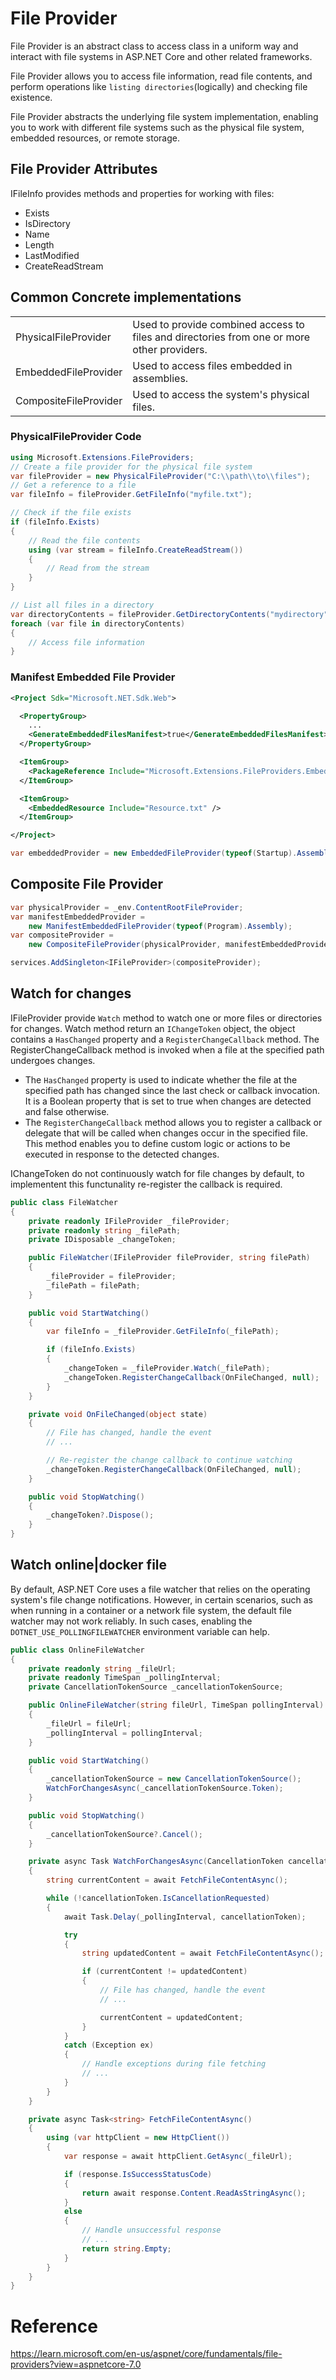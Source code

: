 # File Provider
File Provider is an abstract class to access class in a uniform way and interact with file systems in ASP.NET Core and other related frameworks.

File Provider allows you to access file information, read file contents, and perform operations like `listing directories`(logically) and checking file existence.

File Provider abstracts the underlying file system implementation, enabling you to work with different file systems such as the physical file system, embedded resources, or remote storage.

## File Provider Attributes
IFileInfo provides methods and properties for working with files:
* Exists
* IsDirectory
* Name
* Length
* LastModified
* CreateReadStream
## Common Concrete implementations
|  |  |
|:--- |:--- |
|PhysicalFileProvider| Used to provide combined access to files and directories from one or more other providers.|
|EmbeddedFileProvider|Used to access files embedded in assemblies.|
|CompositeFileProvider|Used to access the system's physical files.|

### PhysicalFileProvider Code
```csharp
using Microsoft.Extensions.FileProviders;
// Create a file provider for the physical file system
var fileProvider = new PhysicalFileProvider("C:\\path\\to\\files");
// Get a reference to a file
var fileInfo = fileProvider.GetFileInfo("myfile.txt");

// Check if the file exists
if (fileInfo.Exists)
{
    // Read the file contents
    using (var stream = fileInfo.CreateReadStream())
    {
        // Read from the stream
    }
}

// List all files in a directory
var directoryContents = fileProvider.GetDirectoryContents("mydirectory");
foreach (var file in directoryContents)
{
    // Access file information
}
```

### Manifest Embedded File Provider
```xml
<Project Sdk="Microsoft.NET.Sdk.Web">

  <PropertyGroup>
    ...
    <GenerateEmbeddedFilesManifest>true</GenerateEmbeddedFilesManifest>
  </PropertyGroup>

  <ItemGroup>
    <PackageReference Include="Microsoft.Extensions.FileProviders.Embedded" Version="3.1.0" />
  </ItemGroup>

  <ItemGroup>
    <EmbeddedResource Include="Resource.txt" />
  </ItemGroup>

</Project>
```
```csharp
var embeddedProvider = new EmbeddedFileProvider(typeof(Startup).Assembly);
```

## Composite File Provider
```csharp
var physicalProvider = _env.ContentRootFileProvider;
var manifestEmbeddedProvider = 
    new ManifestEmbeddedFileProvider(typeof(Program).Assembly);
var compositeProvider = 
    new CompositeFileProvider(physicalProvider, manifestEmbeddedProvider);

services.AddSingleton<IFileProvider>(compositeProvider);
```

## Watch for changes
IFileProvider provide `Watch` method to watch one or more files or directories for changes. Watch method return an `IChangeToken` object, the object contains a `HasChanged` property and a `RegisterChangeCallback` method. The RegisterChangeCallback method is invoked when a file at the specified path undergoes changes.
* The `HasChanged` property is used to indicate whether the file at the specified path has changed since the last check or callback invocation. It is a Boolean property that is set to true when changes are detected and false otherwise.
* The `RegisterChangeCallback` method allows you to register a callback or delegate that will be called when changes occur in the specified file. This method enables you to define custom logic or actions to be executed in response to the detected changes.

IChangeToken do not continuously watch for file changes by default, to implementent this functunality re-register the callback is required.
```csharp
public class FileWatcher
{
    private readonly IFileProvider _fileProvider;
    private readonly string _filePath;
    private IDisposable _changeToken;

    public FileWatcher(IFileProvider fileProvider, string filePath)
    {
        _fileProvider = fileProvider;
        _filePath = filePath;
    }

    public void StartWatching()
    {
        var fileInfo = _fileProvider.GetFileInfo(_filePath);

        if (fileInfo.Exists)
        {
            _changeToken = _fileProvider.Watch(_filePath);
            _changeToken.RegisterChangeCallback(OnFileChanged, null);
        }
    }

    private void OnFileChanged(object state)
    {
        // File has changed, handle the event
        // ...

        // Re-register the change callback to continue watching
        _changeToken.RegisterChangeCallback(OnFileChanged, null);
    }

    public void StopWatching()
    {
        _changeToken?.Dispose();
    }
}
```

## Watch online|docker file
By default, ASP.NET Core uses a file watcher that relies on the operating system's file change notifications. However, in certain scenarios, such as when running in a container or a network file system, the default file watcher may not work reliably.  In such cases, enabling the `DOTNET_USE_POLLINGFILEWATCHER` environment variable can help.
```csharp
public class OnlineFileWatcher
{
    private readonly string _fileUrl;
    private readonly TimeSpan _pollingInterval;
    private CancellationTokenSource _cancellationTokenSource;

    public OnlineFileWatcher(string fileUrl, TimeSpan pollingInterval)
    {
        _fileUrl = fileUrl;
        _pollingInterval = pollingInterval;
    }

    public void StartWatching()
    {
        _cancellationTokenSource = new CancellationTokenSource();
        WatchForChangesAsync(_cancellationTokenSource.Token);
    }

    public void StopWatching()
    {
        _cancellationTokenSource?.Cancel();
    }

    private async Task WatchForChangesAsync(CancellationToken cancellationToken)
    {
        string currentContent = await FetchFileContentAsync();

        while (!cancellationToken.IsCancellationRequested)
        {
            await Task.Delay(_pollingInterval, cancellationToken);

            try
            {
                string updatedContent = await FetchFileContentAsync();

                if (currentContent != updatedContent)
                {
                    // File has changed, handle the event
                    // ...

                    currentContent = updatedContent;
                }
            }
            catch (Exception ex)
            {
                // Handle exceptions during file fetching
                // ...
            }
        }
    }

    private async Task<string> FetchFileContentAsync()
    {
        using (var httpClient = new HttpClient())
        {
            var response = await httpClient.GetAsync(_fileUrl);

            if (response.IsSuccessStatusCode)
            {
                return await response.Content.ReadAsStringAsync();
            }
            else
            {
                // Handle unsuccessful response
                // ...
                return string.Empty;
            }
        }
    }
}
```

# Reference
https://learn.microsoft.com/en-us/aspnet/core/fundamentals/file-providers?view=aspnetcore-7.0

 

